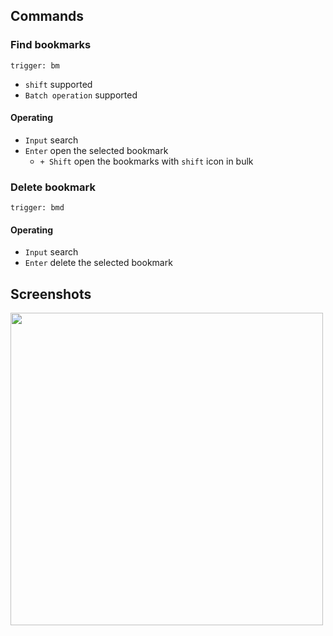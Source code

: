 ## Commands
### Find bookmarks
`trigger: bm`    
- `shift` supported
- `Batch operation` supported

#### Operating
- `Input` search
- `Enter` open the selected bookmark
    - `+ Shift` open the bookmarks with `shift` icon in bulk

### Delete bookmark
`trigger: bmd`

#### Operating
- `Input` search
- `Enter` delete the selected bookmark

## Screenshots
<img src="https://i.imgur.com/X0ws60x.png" width="500" />
